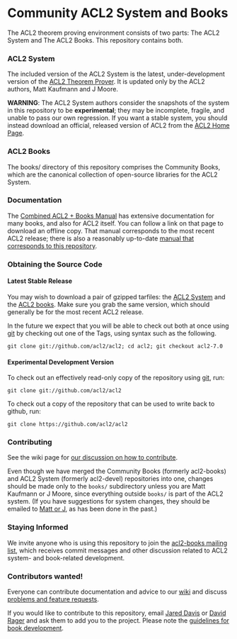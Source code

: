Community ACL2 System and Books
===============================

The ACL2 theorem proving environment consists of two parts: The ACL2
System and The ACL2 Books.  This repository contains both.

### ACL2 System

The included version of the ACL2 System is the latest, under-development
version of the [ACL2 Theorem Prover][ACL2].  It is updated only by the
ACL2 authors, Matt Kaufmann and J Moore.

**WARNING**: The ACL2 System authors consider the snapshots of the
system in this repository to be **experimental**; they may be
incomplete, fragile, and unable to pass our own regression. If you want
a stable system, you should instead download an official, released
version of ACL2 from the [ACL2 Home Page][ACL2].

[ACL2]: http://www.cs.utexas.edu/users/moore/acl2 "ACL2 Home Page"

### ACL2 Books

The books/ directory of this repository comprises the Community Books,
which are the canonical collection of open-source libraries for the ACL2
System.

### Documentation

The [Combined ACL2 + Books Manual][combined manual] has extensive
documentation for many books, and also for ACL2 itself. You can follow a
link on that page to download an offline copy.  That manual corresponds
to the most recent ACL2 release; there is also a reasonably up-to-date
[manual that corresponds to this repository][manual].

[manual]: http://www.cs.utexas.edu/users/moore/acl2/manuals/current/manual/index.html
[combined manual]: http://www.cs.utexas.edu/users/moore/acl2/current/combined-manual/index.html


### Obtaining the Source Code

#### Latest Stable Release

You may wish to download a pair of gzipped tarfiles: the [ACL2
System][installation] and the [ACL2 books][acl2.org].  Make sure you
grab the same version, which should generally be for the most recent
ACL2 release.

In the future we expect that you will be able to check out both at once
using [git] by checking out one of the Tags, using syntax such as the
following.

```
git clone git://github.com/acl2/acl2; cd acl2; git checkout acl2-7.0
```

[installation]: http://www.cs.utexas.edu/users/moore/acl2/current/HTML/installation/installation.html
[acl2.org]: http://acl2.org/index.html
[git]: http://git-scm.com


#### Experimental Development Version

To check out an effectively read-only copy of the repository using
[git], run:

```
git clone git://github.com/acl2/acl2
```

To check out a copy of the repository that can be used to write back to
github, run:

```
git clone https://github.com/acl2/acl2
```

### Contributing

See the wiki page for [our discussion on how to contribute][git tips].

Even though we have merged the Community Books (formerly acl2-books) and
ACL2 System (formerly acl2-devel) repositories into one, changes should
be made only to the `books/` subdirectory unless you are Matt Kaufmann
or J Moore, since everything outside `books/` is part of the ACL2
system.  (If you have suggestions for system changes, they should be
emailed to [Matt or J](mailto:kaufmann@cs.utexas.edu), as has been done
in the past.)

[git tips]: https://code.google.com/p/acl2-books/wiki/ACL2RepoGitTips

### Staying Informed

We invite anyone who is using this repository to join the [acl2-books
mailing list][acl2-books], which receives commit messages and other
discussion related to ACL2 system- and book-related development.

[acl2-books]: http://groups.google.com/group/acl2-books


### Contributors wanted!

Everyone can contribute documentation and advice to our [wiki] and
discuss [problems and feature requests][bugtracker].

If you would like to contribute to this repository, email [Jared
Davis](mailto:jared@centtech.com) or [David
Rager](mailto:ragerdl@gmail.com) and ask them to add you to the project.
Please note the [guidelines for book development][books guidelines].

[wiki]: http://code.google.com/p/acl2-books/w/list
[bugtracker]: http://code.google.com/p/acl2-books/issues/list
[books guidelines]: http://code.google.com/p/acl2-books/wiki/CommittingCode